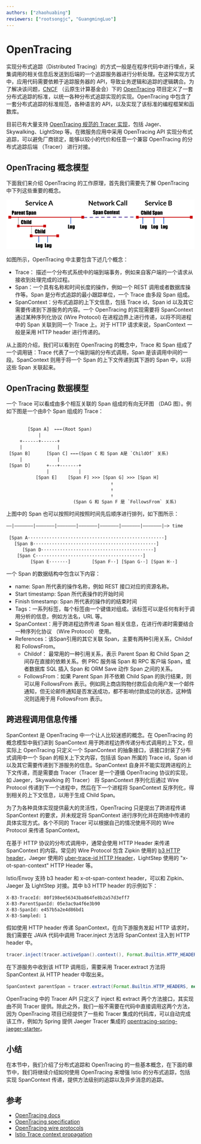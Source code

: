 ```yaml
---
authors: ["zhaohuabing"]
reviewers: ["rootsongjc", "GuangmingLuo"]
---
```


# OpenTracing

实现分布式追踪（Distributed Tracing）的方式一般是在程序代码中进行埋点，采集调用的相关信息后发送到后端的一个追踪服务器进行分析处理。在这种实现方式中，应用代码需要依赖于追踪服务器的 API，导致业务逻辑和追踪的逻辑耦合。为了解决该问题，[CNCF](https://www.cncf.io/) （云原生计算基金会）下的 [OpenTracing](http://https://opentracing.io/) 项目定义了一套分布式追踪的标准，以统一各种分布式追踪实现的实现。OpenTracing 中包含了一套分布式追踪的标准规范，各种语言的 API，以及实现了该标准的编程框架和函数库。

目前已有大量支持 [OpenTracing 规范的 Tracer 实现](https://opentracing.io/docs/supported-tracers/)，包括 Jager、Skywalking、LightStep 等。在微服务应用中采用 OpenTracing API 实现分布式追踪，可以避免厂商锁定，能够以较小的代价和任意一个兼容 OpenTracing 的分布式追踪后端 （Tracer） 进行对接。

## OpenTracing 概念模型

下面我们来介绍 OpenTracing 的工作原理，首先我们需要先了解 OpenTracing 中下列这些重要的概念。

![OpenTracing 概念模型（图片来自OpenTracing官方网站）](../images/enhance-tracing-tracing_mental_model.png)

如图所示，OpenTracing 中主要包含下述几个概念：

* Trace： 描述一个分布式系统中的端到端事务，例如来自客户端的一个请求从接收到处理完成的过程。
* Span：一个具有名称和时间长度的操作，例如一个 REST 调用或者数据库操作等。Span 是分布式追踪的最小跟踪单位，一个 Trace 由多段 Span 组成。
* SpanContext：分布式追踪的上下文信息，包括 Trace id，Span id 以及其它需要传递到下游服务的内容。一个 OpenTracing 的实现需要将 SpanContext 通过某种序列化协议 (Wire Protocol) 在进程边界上进行传递，以将不同进程中的 Span 关联到同一个 Trace 上。对于 HTTP 请求来说，SpanContext 一般是采用 HTTP header 进行传递的。

从上面的介绍，我们可以看到在 OpenTracing 的概念中，Trace 和 Span 组成了一个调用链：Trace 代表了一个端到端的分布式调用，Span 是该调用中间的一段。SpanContext 则用于将一个 Span 的上下文传递到其下游的 Span 中，以将这些 Span 关联起来。

## OpenTracing 数据模型

一个 Trace 可以看成由多个相互关联的 Span 组成的有向无环图 （DAG 图）。例如下图是一个由8个 Span 组成的 Trace：

```

        [Span A]  ←←←(Root Span)
            |
     +------+------+
     |             |
 [Span B]      [Span C] ←←←(Span C 和 Span A是 `ChildOf` 关系)
     |             |
 [Span D]      +---+-------+
               |           |
           [Span E]    [Span F] >>> [Span G] >>> [Span H]
                                       ↑
                                       ↑
                                       ↑
                         (Span G 和 Span F 是 `FollowsFrom` 关系)

```


上图中的 Span 也可以按照时间按照时间先后顺序进行排列，如下图所示：

```
––|–––––––|–––––––|–––––––|–––––––|–––––––|–––––––|–––––––|–> time

 [Span A···················································]
   [Span B··············································]
      [Span D··········································]
    [Span C········································]
         [Span E·······]        [Span F··] [Span G··] [Span H··]
```


一个 Span 的数据结构中包含以下内容：

* name: Span 所代表的操作名称，例如 REST 接口对应的资源名称。
* Start timestamp: Span 所代表操作的开始时间
* Finish timestamp: Span 所代表的操作的的结束时间
* Tags：一系列标签，每个标签由一个键值对组成。该标签可以是任何有利于调用分析的信息，例如方法名，URL 等。
* SpanContext：用于跨进程边界传递 Span 相关信息，在进行传递时需要结合一种序列化协议 （Wire Protocol） 使用。
* References：该Span引用的其它关联 Span，主要有两种引用关系，Childof 和 FollowsFrom。
    * Childof： 最常用的一种引用关系，表示 Parent Span 和 Child Span 之间存在直接的依赖关系。例 PRC 服务端 Span 和 RPC 客户端 Span，或者数据库 SQL 插入 Span 和 ORM Save 动作 Span 之间的关系。
    * FollowsFrom：如果 Parent Span 并不依赖 Child Span 的执行结果，则可以用 FollowsFrom 表示。例如网上商店购物付款后会向用户发一个邮件通知，但无论邮件通知是否发送成功，都不影响付款成功的状态，这种情况则适用于用 FollowsFrom 表示。

## 跨进程调用信息传播

SpanContext 是 OpenTracing 中一个让人比较迷惑的概念。在 OpenTracing 的概念模型中我们讲到 SpanContext 用于跨进程边界传递分布式调用的上下文，但实际上 OpenTracing 只定义一个 SpanContext 的抽象接口，该接口封装了分布式调用中一个 Span 的相关上下文内容，包括该 Span 所属的 Trace id，Span id 以及其它需要传递到下游服务的信息。SpanContext 自身并不能实现跨进程的上下文传递，而是需要由 Tracer（Tracer 是一个遵循 OpenTracing 协议的实现，如 Jaeger，Skywalking 的 Tracer） 将 SpanContext 序列化后通过 Wire Protocol 传递到下一个进程中，然后在下一个进程将 SpanContext 反序列化，得到相关的上下文信息，以用于生成 Child Span。

为了为各种具体实现提供最大的灵活性，OpenTracing 只是提出了跨进程传递 SpanContext 的要求，并未规定将 SpanContext 进行序列化并在网络中传递的具体实现方式。各个不同的 Tracer 可以根据自己的情况使用不同的 Wire Protocol 来传递 SpanContext。

在基于 HTTP 协议的分布式调用中，通常会使用 HTTP Header 来传递 SpanContext 的内容。常见的 Wire Protocol 包含 Zipkin 使用的 [b3 HTTP header](https://github.com/openzipkin/b3-propagation)，Jaeger 使用的 [uber-trace-id HTTP Header](https://www.jaegertracing.io/docs/1.7/client-libraries/#trace-span-identity)，LightStep 使用的 "x-ot-span-context" HTTP Header 等。

Istio/Envoy 支持 b3 header 和 x-ot-span-context header，可以和 Zipkin、Jaeger 及 LightStep 对接。其中 b3 HTTP header 的示例如下：

```
X-B3-TraceId: 80f198ee56343ba864fe8b2a57d3eff7
X-B3-ParentSpanId: 05e3ac9a4f6e3b90
X-B3-SpanId: e457b5a2e4d86bd1
X-B3-Sampled: 1
```

假如使用 HTTP header 传递 SpanContext，在向下游服务发起 HTTP 请求时，我们需要在 JAVA 代码中调用 Tracer.inject 方法将 SpanContext 注入到 HTTP header 中。
```java
tracer.inject(tracer.activeSpan().context(), Format.Builtin.HTTP_HEADERS, new RequestBuilderCarrier(requestBuilder));
```

在下游服务中收到该 HTTP 调用后，需要采用 Tracer.extract 方法将 SpanContext 从 HTTP header 中取出来。
```java
SpanContext parentSpan = tracer.extract(Format.Builtin.HTTP_HEADERS, new TextMapExtractAdapter(headers));
```

OpenTracing 中的 Tracer API 只定义了 inject 和 extract 两个方法接口，其实现由不同 Tracer 提供。除此之外，我们一般不需要在代码中直接调用这两个方法，因为 OpenTracing 项目已经提供了一些和 Tracer 集成的代码库，可以自动完成该工作，例如为 Spring 提供 Jaeger Tracer 集成的 [opentracing-spring-jaeger-starter](https://github.com/opentracing-contrib/java-spring-jaeger)。

## 小结

在本节中，我们介绍了分布式追踪和 OpenTracing 的一些基本概念，在下面的章节中，我们将继续介绍如何使用 OpenTracing 来增强 Istio 的分布式追踪，包括实现 SpanContext 传递，提供方法级别的追踪以及异步消息的追踪。

## 参考

- [OpenTracing docs](https://opentracing.io/docs/)
- [OpenTracing specification](https://github.com/opentracing/specification/blob/master/specification.md)
- [OpenTracing wire protocols](https://github.com/opentracing/specification/blob/master/rfc/trace_identifiers.md)
- [Istio Trace context propagation](https://istio.io/docs/tasks/telemetry/distributed-tracing/overview/#trace-context-propagation)